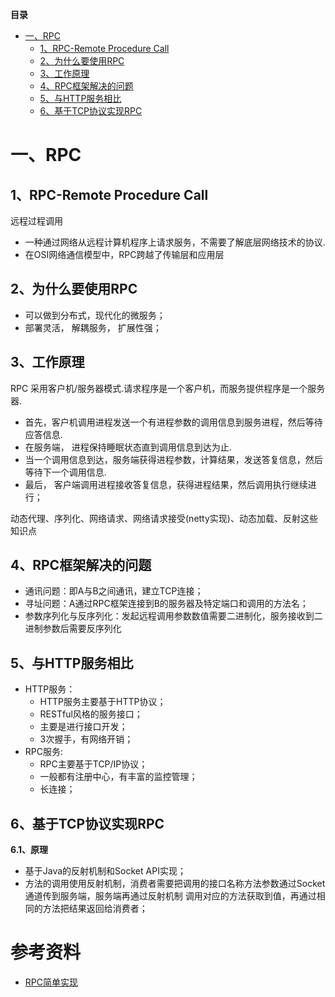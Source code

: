 <!-- START doctoc generated TOC please keep comment here to allow auto update -->
<!-- DON'T EDIT THIS SECTION， INSTEAD RE-RUN doctoc TO UPDATE -->
**目录**

- [一、RPC](#%E4%B8%80rpc)
  - [1、RPC-Remote Procedure Call](#1rpc-remote-procedure-call)
  - [2、为什么要使用RPC](#2%E4%B8%BA%E4%BB%80%E4%B9%88%E8%A6%81%E4%BD%BF%E7%94%A8rpc)
  - [3、工作原理](#3%E5%B7%A5%E4%BD%9C%E5%8E%9F%E7%90%86)
  - [4、RPC框架解决的问题](#4rpc%E6%A1%86%E6%9E%B6%E8%A7%A3%E5%86%B3%E7%9A%84%E9%97%AE%E9%A2%98)
  - [5、与HTTP服务相比](#5%E4%B8%8Ehttp%E6%9C%8D%E5%8A%A1%E7%9B%B8%E6%AF%94)
  - [6、基于TCP协议实现RPC](#6%E5%9F%BA%E4%BA%8Etcp%E5%8D%8F%E8%AE%AE%E5%AE%9E%E7%8E%B0rpc)

<!-- END doctoc generated TOC please keep comment here to allow auto update -->

# 一、RPC
## 1、RPC-Remote Procedure Call

远程过程调用
- 一种通过网络从远程计算机程序上请求服务，不需要了解底层网络技术的协议.
- 在OSI网络通信模型中，RPC跨越了传输层和应用层

## 2、为什么要使用RPC

- 可以做到分布式，现代化的微服务；
- 部署灵活， 解耦服务， 扩展性强；

## 3、工作原理

RPC 采用客户机/服务器模式.请求程序是一个客户机，而服务提供程序是一个服务器.

* 首先，客户机调用进程发送一个有进程参数的调用信息到服务进程，然后等待应答信息.
* 在服务端， 进程保持睡眠状态直到调用信息到达为止.
* 当一个调用信息到达，服务端获得进程参数，计算结果，发送答复信息，然后等待下一个调用信息.
* 最后， 客户端调用进程接收答复信息，获得进程结果，然后调用执行继续进行；

动态代理、序列化、网络请求、网络请求接受(netty实现)、动态加载、反射这些知识点

## 4、RPC框架解决的问题

- 通讯问题：即A与B之间通讯，建立TCP连接；
- 寻址问题：A通过RPC框架连接到B的服务器及特定端口和调用的方法名；
- 参数序列化与反序列化：发起远程调用参数数值需要二进制化，服务接收到二进制参数后需要反序列化

## 5、与HTTP服务相比

- HTTP服务：
    * HTTP服务主要基于HTTP协议；
    * RESTful风格的服务接口；
    * 主要是进行接口开发；
    * 3次握手，有网络开销；
- RPC服务:
    * RPC主要基于TCP/IP协议；
    * 一般都有注册中心，有丰富的监控管理；
    * 长连接；
    
## 6、基于TCP协议实现RPC

**6.1、原理**

- 基于Java的反射机制和Socket API实现；
- 方法的调用使用反射机制，消费者需要把调用的接口名称方法参数通过Socket通道传到服务端，服务端再通过反射机制
    调用对应的方法获取到值，再通过相同的方法把结果返回给消费者；


# 参考资料

* [RPC简单实现](https://www.jianshu.com/p/8876c9f3cd7f)